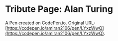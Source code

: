 # Tribute Page: Alan Turing

A Pen created on CodePen.io. Original URL: [https://codepen.io/amiran2106/pen/LYxzWwQ](https://codepen.io/amiran2106/pen/LYxzWwQ).


